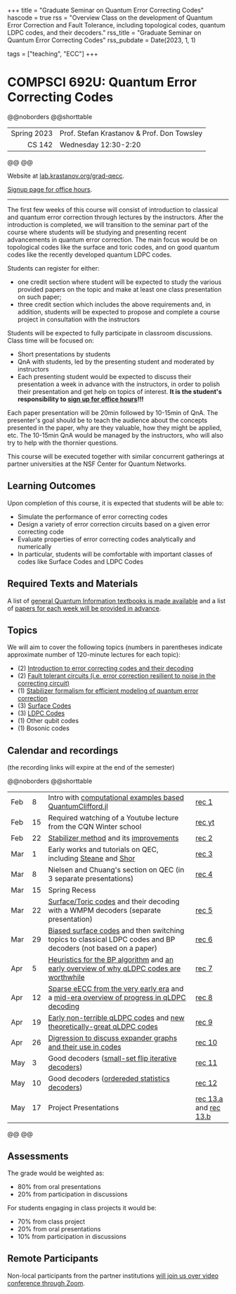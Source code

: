 +++
title = "Graduate Seminar on Quantum Error Correcting Codes"
hascode = true
rss = "Overview Class on the development of Quantum Error Correction and Fault Tolerance, including topological codes, quantum LDPC codes, and their decoders."
rss_title = "Graduate Seminar on Quantum Error Correcting Codes"
rss_pubdate = Date(2023, 1, 1)

tags = ["teaching", "ECC"]
+++

# COMPSCI 692U: Quantum Error Correcting Codes

@@noborders
@@shorttable

|||
|--:|:--|
| Spring 2023 | Prof. Stefan Krastanov & Prof. Don Towsley |
| CS 142 | Wednesday 12:30-2:20 |

@@
@@

Website at [lab.krastanov.org/grad-qecc](https://lab.krastanov.org/grad-qecc/).

[Signup page for office hours](https://cal.com/krastanov/graduate-office-hours-on-zoom).

---

The first few weeks of this course will consist of introduction to classical and quantum error correction through lectures by the instructors. After the introduction is completed, we will transition to the seminar part of the course where students will be studying and presenting recent advancements in quantum error correction. The main focus would be on topological codes like the surface and toric codes, and on good quantum codes like the recently developed quantum LDPC codes.

Students can register for either:

- one credit section where student will be expected to study the various provided papers on the topic and make at least one class presentation on such paper;
- three credit section which includes the above requirements and, in addition, students will be expected to propose and complete a course project in consultation with the instructors

Students will be expected to fully participate in classroom discussions. Class time will be focused on:
- Short presentations by students
- QnA with students, led by the presenting student and moderated by instructors
- Each presenting student would be expected to discuss their presentation a week in advance with the instructors, in order to polish their presentation and get help on topics of interest. **It is the student's responsibility to [sign up for office hours](https://cal.krastanov.org/krastanov/grad-seminar-qis-office-hours)!!!**

Each paper presentation will be 20min followed by 10-15min of QnA. The presenter's goal should be to teach the audience about the concepts presented in the paper, why are they valuable, how they might be applied, etc. The 10-15min QnA would be managed by the instructors, who will also try to help with the thornier questions.

This course will be executed together with similar concurrent gatherings at partner universities at the NSF Center for Quantum Networks.

## Learning Outcomes

Upon completion of this course, it is expected that students will be able to:
- Simulate the performance of error correcting codes
- Design a variety of error correction circuits based on a given error correcting code
- Evaluate properties of error correcting codes analytically and numerically
- In particular, students will be comfortable with important classes of codes like Surface Codes and LDPC Codes

## Required Texts and Materials

A list of [general Quantum Information textbooks is made available](/quantumonboarding) and a list of [papers for each week will be provided in advance](https://www.zotero.org/groups/4899796/qeccgradclass/library).

## Topics

We will aim to cover the following topics (numbers in parentheses indicate approximate number of 120-minute lectures for each topic):
- (2) [Introduction to error correcting codes and their decoding](basics)
- (2) [Fault tolerant circuits (i.e. error correction resilient to noise in the correcting circuit)](faulttolerance)
- (1) [Stabilizer formalism for efficient modeling of quantum error correction](clifford)
- (3) [Surface Codes](topocodes)
- (3) [LDPC Codes](qLDPC)
- (1) Other qubit codes
- (1) Bosonic codes

[basics]: https://www.zotero.org/groups/4899796/qeccgradclass/collections/AUDG9JXP
[clifford]: https://www.zotero.org/groups/4899796/qeccgradclass/collections/ICIAFVAP
[review]: https://www.zotero.org/groups/4899796/qeccgradclass/collections/MK7634QQ
[topocodes]: https://www.zotero.org/groups/4899796/qeccgradclass/collections/E9XVHVLL
[qLDPC]: https://www.zotero.org/groups/4899796/qeccgradclass/collections/QAGZ4DTV
[faulttolerance]: https://www.zotero.org/groups/4899796/qeccgradclass/collections/IEQZ7WM5

## Calendar and recordings

(the recording links will expire at the end of the semester)

@@noborders
@@shorttable

|||||
|---|---|---|---|
|Feb | 8| Intro with [computational examples based QuantumClifford.jl](https://github.com/QuantumSavory/QuantumClifford.jl) | [rec 1](https://umass-amherst.zoom.us/rec/share/4fDaCFLGS7w6nb_xNmnOpU-UzyXrq_JJ2aY5XYOeKowdCl62W6ltvvgOgaqSbRrw.psJIPWlFctdcHIat?startTime=1675878219000)
|Feb | 15| Required watching of a Youtube lecture from the CQN Winter school | [rec yt](https://www.youtube.com/watch?v=u2N4MlpgVUY)
|Feb | 22| [Stabilizer method](https://www.zotero.org/groups/4899796/qeccgradclass/collections/ICIAFVAP/items/7GYBM4CR/collection) and its [improvements](https://www.zotero.org/groups/4899796/qeccgradclass/collections/ICIAFVAP/items/ZH2LTBVA/collection) | [rec 2](https://umass-amherst.zoom.us/rec/share/KWlfXnvFxuH0Vl5FBsNfNGbAUydMHTJbOD_6lmnSVUYR5Mu4H172SQMvr6-iTCUt._4b_WZxvCPInixcI?startTime=1677087918000)
|Mar | 1| Early works and tutorials on QEC, including [Steane](https://www.zotero.org/groups/4899796/qeccgradclass/collections/ICIAFVAP/items/S9PNCWXX/item-list) and [Shor](https://www.zotero.org/groups/4899796/qeccgradclass/collections/AUDG9JXP/items/S5MA2773/collection) | [rec 3](https://umass-amherst.zoom.us/rec/share/lC2ijAFb3AwHr5RR1elzWn-uj42WT5DzCqvZw0oR6wVQfJHC8v8WKKVb6ncY6Bmy.tOmSLZQOsurTU4eT?startTime=1677692460000)
|Mar | 8| Nielsen and Chuang's section on QEC (in 3 separate presentations) | [rec 4](https://umass-amherst.zoom.us/rec/share/OOIpwotSd-oiYFRdcP69ajHNr4FJXHuFwp-DjBINO23uuL5c-YsxBtdBIDu_1vf6.J3bu2xxkCdLdGcqK?startTime=1678297002000)
|Mar | 15| Spring Recess |
|Mar | 22| [Surface/Toric codes](https://www.zotero.org/groups/4899796/qeccgradclass/collections/E9XVHVLL/items/U43KMPBL/collection) and their decoding with a WMPM decoders (separate presentation) | [rec 5](https://umass-amherst.zoom.us/rec/share/1idwfKrPft-rkAtVveehZkEl9xvF4zbDM6zsCVUT1Ddw9jJlciRiq9IIGrduHAqC.pFAzkBSvj0N606Jh?startTime=1679503210000)
|Mar | 29| [Biased surface codes](https://www.zotero.org/groups/4899796/qeccgradclass/collections/E9XVHVLL/items/Z4TQM8PE/collection) and then switching topics to classical LDPC codes and BP decoders (not based on a paper) | [rec 6](https://umass-amherst.zoom.us/rec/share/ZCfdG0QOsyev01H18sSf316JEh0bk71H41nDRJ1ILTsCKKqx6fJiOwg5WS0Fh0FF.vlxyxsV1CeqTadbK?startTime=1680107959000)
|Apr | 5| [Heuristics for the BP algorithm](https://www.zotero.org/groups/4899796/qeccgradclass/collections/QAGZ4DTV/items/AZIIJ4AK/collection) and [an early overview of why qLDPC codes are worthwhile](https://www.zotero.org/groups/4899796/qeccgradclass/collections/QAGZ4DTV/items/23ZUZ63H/collection) | [rec 7](https://umass-amherst.zoom.us/rec/share/PtI7C_HRLPPlFCVmYiY_aru-V1YyvRwRRnOFmtiabvZ4PpCYVjlWxRPGqmGLjP8O.rGwWLYDcg_XacVyY?startTime=1680712713000)
|Apr | 12| [Sparse eECC from the very early era](https://www.zotero.org/groups/4899796/qeccgradclass/collections/ICIAFVAP/items/RK9MXYAQ/collection) and a [mid-era overview of progress in qLDPC decoding](https://www.zotero.org/groups/4899796/qeccgradclass/collections/QAGZ4DTV/items/NMFF6XQC/collection) | [rec 8](https://umass-amherst.zoom.us/rec/share/K33B95wVri2HRKtZmkS0XkmPWM6to0NpRf6v1RT8V-SvmmNAjQdw1gYrXKe-5MM.cD0U5u7yAAFo9ioL?startTime=1681317361000)
|Apr | 19| [Early non-terrible qLDPC codes](https://www.zotero.org/groups/4899796/qeccgradclass/collections/QAGZ4DTV/items/C9CYJ835/collection) and [new theoretically-great qLDPC codes](https://www.zotero.org/groups/4899796/qeccgradclass/collections/QAGZ4DTV/items/T99V54K9/collection) | [rec 9](https://umass-amherst.zoom.us/rec/share/m-BdsqY3x4G-mm9kQupZK2_hfP0UiFwiEWNX8kBBpo5OWun6Z_JlIT6gZ5CLLeFP.sOkC8ZA3xZx6WD0V?startTime=1681922291000)
|Apr | 26| [Digression to discuss expander graphs and their use in codes](https://www.zotero.org/groups/4899796/qeccgradclass/collections/QAGZ4DTV/items/85B4XVCI/collection) | [rec 10](https://umass-amherst.zoom.us/rec/share/zvBOUsE-D_t7K2NGVGZBqvhv1dhjC0mssTJ1rqEnKi7QZFm3aCE_fd94Sd5ERHQD.6wHDq3lCuZ5gN6w6?startTime=1682527096000)
|May | 3| Good decoders ([small-set flip iterative decoders](https://www.zotero.org/groups/4899796/qeccgradclass/collections/QAGZ4DTV/items/JNJJJQRI/collection)) | [rec 11](https://umass-amherst.zoom.us/rec/share/xTFB_vZDig8QLkWBzDY0lRSrWQp3oNLXxOsmPmyU9fjCDFrCGiGyad8GxoBKN-mK.9yKm0v1cQ9vKr1c2?startTime=1683131792000)
|May | 10| Good decoders ([ordereded statistics decoders](https://www.zotero.org/groups/4899796/qeccgradclass/collections/QAGZ4DTV/items/MB2ZARAB/collection)) | [rec 12](https://umass-amherst.zoom.us/rec/share/KcwK9cuWpvI9PwAXFKSfTohFvkflYtQYSxs_ermXPX6PmKIJRtKYLE5r7KEL_eqz.zxuV9AYLeqnFut_i?startTime=1683736989000)
|May | 17| Project Presentations | [rec 13.a](https://umass-amherst.zoom.us/rec/share/1PMt8VqikU0A-5twJX2ucX2rK-GowmflPn9t3mC85TIDxwKQzykU0CZnsqGU-8iJ.YrDeSww-lFp7Ncko?startTime=1684341646000) and [rec 13.b](https://umass-amherst.zoom.us/rec/share/1PMt8VqikU0A-5twJX2ucX2rK-GowmflPn9t3mC85TIDxwKQzykU0CZnsqGU-8iJ.YrDeSww-lFp7Ncko?startTime=1684346207000)

@@
@@

## Assessments

The grade would be weighted as:

- 80% from oral presentations
- 20% from participation in discussions

For students engaging in class projects it would be:

- 70% from class project
- 20% from oral presentations
- 10% from participation in discussions

## Remote Participants

Non-local participants from the partner institutions [will join us over video conference through Zoom](https://umass-amherst.zoom.us/j/93949517075?pwd=VnFBeVRuSWs5STBxcVMwMktUTnNWdz09).
